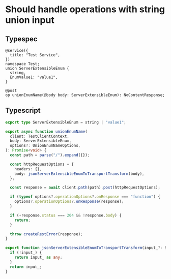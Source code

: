 # Should handle operations with string union input

## Typespec

```tsp
@service({
  title: "Test Service",
})
namespace Test;
union ServerExtensibleEnum {
  string,
  EnumValue1: "value1",
}

@post
op unionEnumName(@body body: ServerExtensibleEnum): NoContentResponse;
```

## Typescript

```ts src/models/models.ts type ServerExtensibleEnum
export type ServerExtensibleEnum = string | "value1";
```

```ts src/api/testClientOperations.ts function unionEnumName
export async function unionEnumName(
  client: TestClientContext,
  body: ServerExtensibleEnum,
  options?: UnionEnumNameOptions,
): Promise<void> {
  const path = parse("/").expand({});

  const httpRequestOptions = {
    headers: {},
    body: jsonServerExtensibleEnumToTransportTransform(body),
  };

  const response = await client.path(path).post(httpRequestOptions);

  if (typeof options?.operationOptions?.onResponse === "function") {
    options?.operationOptions?.onResponse(response);
  }

  if (+response.status === 204 && !response.body) {
    return;
  }

  throw createRestError(response);
}
```

```ts src/models/serializers.ts function jsonServerExtensibleEnumToTransportTransform
export function jsonServerExtensibleEnumToTransportTransform(input_?: ServerExtensibleEnum): any {
  if (!input_) {
    return input_ as any;
  }
  return input_;
}
```
